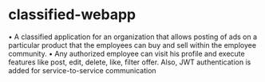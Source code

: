 # classified-webapp
•	A classified application for an organization that allows posting of ads on a particular product that the employees can buy and sell within the employee community.
•	Any authorized employee can visit his profile and execute features like post, edit, delete, like, filter offer. Also, JWT authentication is added for service-to-service communication
